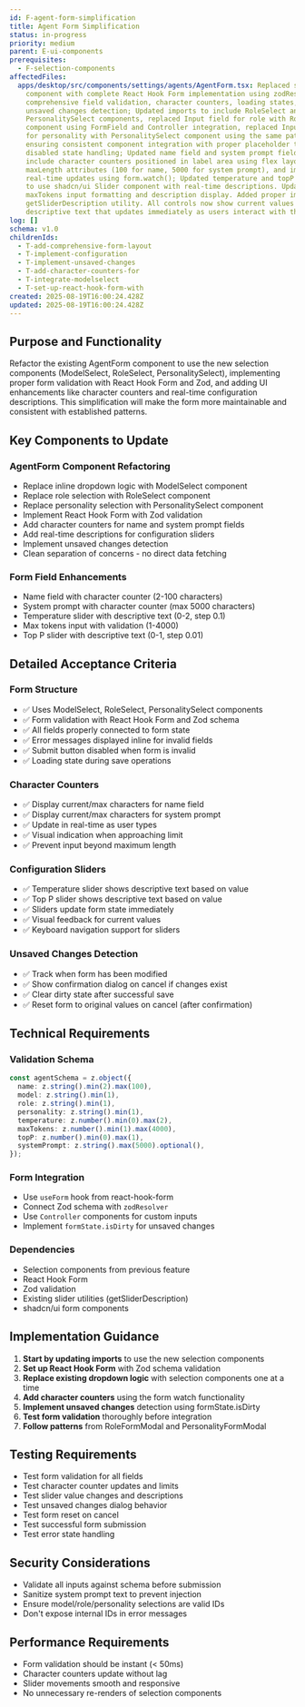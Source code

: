 ```yaml
---
id: F-agent-form-simplification
title: Agent Form Simplification
status: in-progress
priority: medium
parent: E-ui-components
prerequisites:
  - F-selection-components
affectedFiles:
  apps/desktop/src/components/settings/agents/AgentForm.tsx: Replaced stub
    component with complete React Hook Form implementation using zodResolver,
    comprehensive field validation, character counters, loading states, and
    unsaved changes detection; Updated imports to include RoleSelect and
    PersonalitySelect components, replaced Input field for role with RoleSelect
    component using FormField and Controller integration, replaced Input field
    for personality with PersonalitySelect component using the same pattern,
    ensuring consistent component integration with proper placeholder text and
    disabled state handling; Updated name field and system prompt field to
    include character counters positioned in label area using flex layout, added
    maxLength attributes (100 for name, 5000 for system prompt), and implemented
    real-time updates using form.watch(); Updated temperature and topP sliders
    to use shadcn/ui Slider component with real-time descriptions. Updated
    maxTokens input formatting and description display. Added proper imports for
    getSliderDescription utility. All controls now show current values with
    descriptive text that updates immediately as users interact with them.
log: []
schema: v1.0
childrenIds:
  - T-add-comprehensive-form-layout
  - T-implement-configuration
  - T-implement-unsaved-changes
  - T-add-character-counters-for
  - T-integrate-modelselect
  - T-set-up-react-hook-form-with
created: 2025-08-19T16:00:24.428Z
updated: 2025-08-19T16:00:24.428Z
---
```


## Purpose and Functionality

Refactor the existing AgentForm component to use the new selection components (ModelSelect, RoleSelect, PersonalitySelect), implementing proper form validation with React Hook Form and Zod, and adding UI enhancements like character counters and real-time configuration descriptions. This simplification will make the form more maintainable and consistent with established patterns.

## Key Components to Update

### AgentForm Component Refactoring

- Replace inline dropdown logic with ModelSelect component
- Replace role selection with RoleSelect component
- Replace personality selection with PersonalitySelect component
- Implement React Hook Form with Zod validation
- Add character counters for name and system prompt fields
- Add real-time descriptions for configuration sliders
- Implement unsaved changes detection
- Clean separation of concerns - no direct data fetching

### Form Field Enhancements

- Name field with character counter (2-100 characters)
- System prompt with character counter (max 5000 characters)
- Temperature slider with descriptive text (0-2, step 0.1)
- Max tokens input with validation (1-4000)
- Top P slider with descriptive text (0-1, step 0.01)

## Detailed Acceptance Criteria

### Form Structure

- ✅ Uses ModelSelect, RoleSelect, PersonalitySelect components
- ✅ Form validation with React Hook Form and Zod schema
- ✅ All fields properly connected to form state
- ✅ Error messages displayed inline for invalid fields
- ✅ Submit button disabled when form is invalid
- ✅ Loading state during save operations

### Character Counters

- ✅ Display current/max characters for name field
- ✅ Display current/max characters for system prompt
- ✅ Update in real-time as user types
- ✅ Visual indication when approaching limit
- ✅ Prevent input beyond maximum length

### Configuration Sliders

- ✅ Temperature slider shows descriptive text based on value
- ✅ Top P slider shows descriptive text based on value
- ✅ Sliders update form state immediately
- ✅ Visual feedback for current values
- ✅ Keyboard navigation support for sliders

### Unsaved Changes Detection

- ✅ Track when form has been modified
- ✅ Show confirmation dialog on cancel if changes exist
- ✅ Clear dirty state after successful save
- ✅ Reset form to original values on cancel (after confirmation)

## Technical Requirements

### Validation Schema

```typescript
const agentSchema = z.object({
  name: z.string().min(2).max(100),
  model: z.string().min(1),
  role: z.string().min(1),
  personality: z.string().min(1),
  temperature: z.number().min(0).max(2),
  maxTokens: z.number().min(1).max(4000),
  topP: z.number().min(0).max(1),
  systemPrompt: z.string().max(5000).optional(),
});
```

### Form Integration

- Use `useForm` hook from react-hook-form
- Connect Zod schema with `zodResolver`
- Use `Controller` components for custom inputs
- Implement `formState.isDirty` for unsaved changes

### Dependencies

- Selection components from previous feature
- React Hook Form
- Zod validation
- Existing slider utilities (getSliderDescription)
- shadcn/ui form components

## Implementation Guidance

1. **Start by updating imports** to use the new selection components
2. **Set up React Hook Form** with Zod schema validation
3. **Replace existing dropdown logic** with selection components one at a time
4. **Add character counters** using the form watch functionality
5. **Implement unsaved changes** detection using formState.isDirty
6. **Test form validation** thoroughly before integration
7. **Follow patterns** from RoleFormModal and PersonalityFormModal

## Testing Requirements

- Test form validation for all fields
- Test character counter updates and limits
- Test slider value changes and descriptions
- Test unsaved changes dialog behavior
- Test form reset on cancel
- Test successful form submission
- Test error state handling

## Security Considerations

- Validate all inputs against schema before submission
- Sanitize system prompt text to prevent injection
- Ensure model/role/personality selections are valid IDs
- Don't expose internal IDs in error messages

## Performance Requirements

- Form validation should be instant (< 50ms)
- Character counters update without lag
- Slider movements smooth and responsive
- No unnecessary re-renders of selection components
